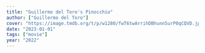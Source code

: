 ```yaml
---
title: "Guillermo del Toro's Pinocchio"
author: ["Guillermo del Toro"]
cover: "https://image.tmdb.org/t/p/w1280/fwT6twArrihDBhunn5urP0qCQVD.jpg"
date: "2023-01-01"
tags: ["movie"]
year: "2022"
---
```

